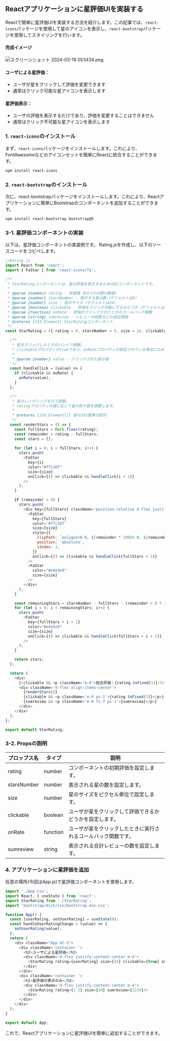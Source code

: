 ## Reactアプリケーションに星評価UIを実装する

Reactで簡単に星評価UIを実装する方法を紹介します。この記事では、`react-icons`パッケージを使用して星のアイコンを表示し、`react-bootstrap`パッケージを使用してスタイリングを行います。

#### 完成イメージ

![スクリーンショット 2024-03-19 053434.png](https://qiita-image-store.s3.ap-northeast-1.amazonaws.com/0/3680988/974d1529-8a49-ae63-2de9-3df97d772c74.png)

#### ユーザによる星評価：
- ユーザが星をクリックして評価を変更できます
- 通常はクリック可能な星アイコンを表示します

#### 星評価表示：
- ユーザの評価を表示するだけであり、評価を変更することはできません
- 通常はクリック不可能な星アイコンを表示します
### 1. `react-icons`のインストール

まず、`react-icons`パッケージをインストールします。これにより、FontAwesomeなどのアイコンセットを簡単にReactに統合することができます。

```bash
npm install react-icons
```
### 2. `react-bootstrap`のインストール

次に、react-bootstrapパッケージをインストールします。これにより、Reactアプリケーションに簡単にBootstrapのコンポーネントを追加することができます。

```bash
npm install react-bootstrap bootstrap@5
```

### 3-1. 星評価コンポーネントの実装
以下は、星評価コンポーネントの実装例です。
Rating.jsを作成し、以下のソースコードをコピぺします。
```js script  
//Rating.js
import React from 'react';
import { FaStar } from 'react-icons/fa';

/**
 * StarRatingコンポーネントは、星の評価を表示するためのUIコンポーネントです。
 * 
 * @param {number} rating - 評価値（0から5の間の数値）
 * @param {number} starsNumber - 表示する星の数（デフォルトは5）
 * @param {number} size - 星のサイズ（デフォルトは24）
 * @param {boolean} clickable - 評価をクリック可能にするかどうか（デフォルトはfalse）
 * @param {function} onRate - 評価がクリックされたときのコールバック関数
 * @param {string} sumreview - レビューの総数などの追加情報
 * @returns {JSX.Element} StarRatingコンポーネント
 */
const StarRating = ({ rating = 0, starsNumber = 5, size = 24, clickable = false, onRate, sumreview }) => {

  /**
   * 星をクリックしたときのハンドラ関数。
   * clickableプロパティがtrueであり、onRateプロパティが設定されている場合にのみ呼び出されます。
   * 
   * @param {number} value - クリックされた星の値
   */
  const handleClick = (value) => {
    if (clickable && onRate) {
      onRate(value);
    }
  };

  /**
   * 星のレンダリングを行う関数。
   * ratingプロパティの値に応じて星の色や数を調整します。
   * 
   * @returns {JSX.Element[]} 星のJSX要素の配列
   */
  const renderStars = () => {
    const fullStars = Math.floor(rating);
    const remainder = rating - fullStars;
    const stars = [];
    
    for (let i = 0; i < fullStars; i++) {
      stars.push(
        <FaStar
          key={i}
          color="#ffc107"
          size={size}
          onClick={() => clickable && handleClick(i + 1)}
        />
      );
    }

    if (remainder > 0) {
      stars.push(
        <div key={fullStars} className='position-relative d-flex justify-content-center'>
          <FaStar
            key={fullStars}
            color='#ffc107'
            size={size}
            style={{
              clipPath: `polygon(0 0, ${remainder * 100}% 0, ${remainder * 100}% 100%, 0 100%)`,
              position: 'absolute',
              zIndex: 1,
            }}
            onClick={() => clickable && handleClick(fullStars + 1)}
          />
          <FaStar
            color="#e4e5e9"
            size={size}
          />
        </div>
      );
    }

    const remainingStars = starsNumber - fullStars - (remainder > 0 ? 1 : 0);
    for (let i = 0; i < remainingStars; i++) {
      stars.push(
        <FaStar
          key={fullStars + i + 1}
          color="#e4e5e9"
          size={size}
          onClick={() => clickable && handleClick(fullStars + i + 1)}
        />
      );
    }

    return stars;
  };

  return (
    <div>
      {!clickable && <p className='m-0'>総合評価：{rating.toFixed(1)}/5</p>}
      <div className='d-flex align-items-center'>
        {renderStars()}
        {clickable && <p className='m-0 ps-1'>{rating.toFixed(1)}</p>}
        {sumreview && <p className='m-0 fs-7 ps-1'>{sumreview}</p>}
      </div>
    </div>
  );
};

export default StarRating;


```
### 3-2. Propsの説明
| プロップス名       | タイプ   | 説明                                      |
|------------------|---------|------------------------------------------|
| rating    | number  | コンポーネントの初期評価を設定します。            |
| starsNumber      | number  | 表示される星の数を設定します。                   |
| size             | number  | 星のサイズをピクセル単位で設定します。             |
| clickable        | boolean | ユーザが星をクリックして評価できるかどうかを設定します。 |
| onRate           | function| ユーザが星をクリックしたときに実行されるコールバック関数です。 |
| sumreview        | string  | 表示される合計レビューの数を設定します。             |
### 4. アプリケーションに星評価を追加
任意の場所(今回はApp.js)で星評価コンポーネントを使用します。

```js script  
import './App.css';
import React, { useState } from 'react';
import StarRating from './StarRating';
import 'bootstrap/dist/css/bootstrap.min.css';

function App() {
  const [userRating, setUserRating] = useState(0);
  const handleUserRatingChange = (value) => {
    setUserRating(value);
  };
  return (
    <div className="App mt-3">
      <div className='container '>
        <h2>ユーザによる星評価</h2>
        <div className='d-flex justify-content-center m-4'>
          <StarRating rating={userRating} size={24} clickable={true} onRate={handleUserRatingChange}/>
        </div>
      </div>
      <div className='container '>
        <h2>星評価の表示のみ</h2>
        <div className='d-flex justify-content-center m-4'>
          <StarRating rating={1.5} size={30} sumreview={1234}/>
        </div>
      </div>
    </div>
  );
}

export default App;


```
これで、Reactアプリケーションに星評価UIを簡単に追加することができます。
